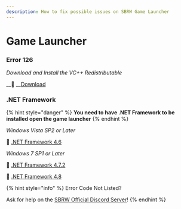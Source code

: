 ```yaml
---
description: How to fix possible issues on SBRW Game Launcher
---
```


# Game Launcher

### **Error 126**

_Download and Install the VC++ Redistributable_

\_\_💾 __[Download](https://aka.ms/vs/16/release/VC_redist.x86.exe)

### **.NET Framework**

{% hint style="danger" %}
**You need to have .NET Framework to be installed open the game launcher**
{% endhint %}

_Windows Vista SP2 or Later_

💾 [.NET Framework 4.6](https://dotnet.microsoft.com/download/dotnet-framework/thank-you/net46-web-installer)

_Windows 7 SP1 or Later_

💾 [.NET Framework 4.7.2](https://dotnet.microsoft.com/download/dotnet-framework/thank-you/net472-web-installer)

💾 [.NET Framework 4.8](https://dotnet.microsoft.com/download/dotnet-framework/thank-you/net48-web-installer)

{% hint style="info" %}
Error Code Not Listed?

Ask for help on the [SBRW Official Discord Server](https://discord.gg/RneBfcj)!
{% endhint %}





